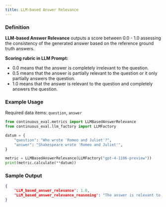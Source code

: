 ```yaml
---
title: LLM-based Answer Relevance
---
```


### Definition


**LLM-based Answer Relevance** outputs a score between 0.0 - 1.0 assessing the consistency of the generated answer based on the reference ground truth answers.


**Scoring rubric in LLM Prompt:**
- 0.0 means that the answer is completely irrelevant to the question.
- 0.5 means that the answer is partially relevant to the question or it only partially answers the question.
- 1.0 means that the answer is relevant to the question and completely answers the question.


### Example Usage

Required data items: `question`, `answer`

```python
from continuous_eval.metrics import LLMBasedAnswerRelevance
from continuous_eval.llm_factory import LLMFactory

datum = {
    "question": "Who wrote 'Romeo and Juliet'?",
    "answer": "Shakespeare wrote 'Romeo and Juliet'",
}

metric = LLMBasedAnswerRelevance(LLMFactory("gpt-4-1106-preview"))
print(metric.calculate(**datum))
```

### Sample Output

```JSON
{
    'LLM_based_answer_relevance': 1.0, 
    'LLM_based_answer_relevance_reasoning': "The answer is relevant to the question and completely answers the question by correctly identifying Shakespeare as the author of 'Romeo and Juliet'."
}
```

